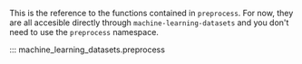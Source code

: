 This is the reference to the functions contained in
`preprocess`. For now, they are all accesible directly
through `machine-learning-datasets` and you don't
need to use the `preprocess` namespace.

::: machine_learning_datasets.preprocess
